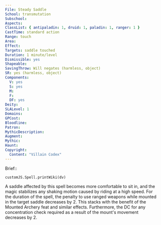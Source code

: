 ```yaml
---
File: Steady Saddle
School: transmutation
Subschool: 
Aspects: 
ClassList: { antipaladin: 1, druid: 1, paladin: 1, ranger: 1 }
CastTime: standard action
Range: touch
Area: 
Effect: 
Targets: saddle touched
Duration: 1 minute/level
Dismissible: yes
Shapeable: 
SavingThrow: Will negates (harmless, object)
SR: yes (harmless, object)
Components:
  V: yes
  S: yes
  M: 
  F: 
  DF: yes
Deity: 
SLALevel: 1
Domains: 
GPCost: 
Bloodline: 
Patron: 
MythicDescription: 
Augment: 
Mythic: 
Haunt: 
Copyright:
  Content: "Villain Codex"
---
```

Brief:: 

```dataviewjs
customJS.Spell.printWiki(dv)
```

A saddle affected by this spell becomes more comfortable to sit in, and the magic stabilizes any shaking motion caused by riding at a high speed. For the duration of the spell, the penalty to use ranged weapons while mounted in the target saddle decreases by 2. This stacks with the benefit of the Mounted Archery feat and similar effects. Furthermore, the DC for any concentration check required as a result of the mount's movement decreases by 2.

